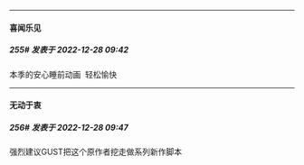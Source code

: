 

*****

####  喜闻乐见  
##### 255#       发表于 2022-12-28 09:42

本季的安心睡前动画  轻松愉快

*****

####  无动于衷  
##### 256#       发表于 2022-12-28 09:47

强烈建议GUST把这个原作者挖走做系列新作脚本


